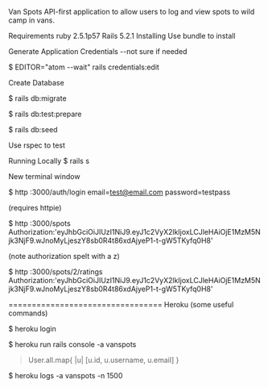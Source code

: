 Van Spots
API-first application to allow users to log and view spots to wild camp in vans.

Requirements
ruby 2.5.1p57
Rails 5.2.1
Installing
Use bundle to install

Generate Application Credentials --not sure if needed

$ EDITOR="atom --wait" rails credentials:edit

Create Database

$ rails db:migrate

$ rails db:test:prepare

$ rails db:seed

Use rspec to test

Running Locally
$ rails s

New terminal window

$ http :3000/auth/login email=test@email.com password=testpass

(requires httpie)

$ http :3000/spots Authorization:'eyJhbGciOiJIUzI1NiJ9.eyJ1c2VyX2lkIjoxLCJleHAiOjE1MzM5Njk3NjF9.wJnoMyLjeszY8sb0R4t86xdAjyeP1-t-gW5TKyfq0H8'

(note authorization spelt with a z)

$ http :3000/spots/2/ratings Authorization:'eyJhbGciOiJIUzI1NiJ9.eyJ1c2VyX2lkIjoxLCJleHAiOjE1MzM5Njk3NjF9.wJnoMyLjeszY8sb0R4t86xdAjyeP1-t-gW5TKyfq0H8'

=================================
Heroku (some useful commands)

$ heroku login

$ heroku run rails console -a vanspots
> User.all.map{ |u| [u.id, u.username, u.email] }

$ heroku logs -a vanspots -n 1500
